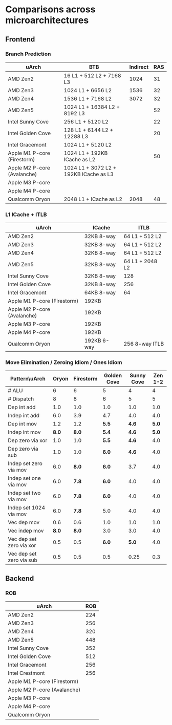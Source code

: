 # Comparisons across microarchitectures

## Frontend

### Branch Prediction

| uArch                       | BTB                                    | Indirect | RAS |
|-----------------------------|----------------------------------------|----------|-----|
| AMD Zen2                    | 16 L1 + 512 L2 + 7168 L3               | 1024     | 31  |
| AMD Zen3                    | 1024 L1 + 6656 L2                      | 1536     | 32  |
| AMD Zen4                    | 1536 L1 + 7168 L2                      | 3072     | 32  |
| AMD Zen5                    | 1024 L1 + 16384 L2 + 8192 L3           |          | 52  |
| Intel Sunny Cove            | 256 L1 + 5120 L2                       |          | 22  |
| Intel Golden Cove           | 128 L1 + 6144 L2 + 12288 L3            |          | 20  |
| Intel Gracemont             | 1024 L1 + 5120 L2                      |          |     |
| Apple M1 P-core (Firestorm) | 1024 L1 + 192KB ICache as L2           |          | 50  |
| Apple M2 P-core (Avalanche) | 1024 L1 + 3072 L2 + 192KB ICache as L3 |          |     |
| Apple M3 P-core             |                                        |          |     |
| Apple M4 P-core             |                                        |          |     |
| Qualcomm Oryon              | 2048 L1 + ICache as L2                 | 2048     | 48  |

### L1 ICache + ITLB

| uArch                       | ICache      | ITLB            |
|-----------------------------|-------------|-----------------|
| AMD Zen2                    | 32KB 8-way  | 64 L1 + 512 L2  |
| AMD Zen3                    | 32KB 8-way  | 64 L1 + 512 L2  |
| AMD Zen4                    | 32KB 8-way  | 64 L1 + 512 L2  |
| AMD Zen5                    | 32KB 8-way  | 64 L1 + 2048 L2 |
| Intel Sunny Cove            | 32KB 8-way  | 128             |
| Intel Golden Cove           | 32KB 8-way  | 256             |
| Intel Gracemont             | 64KB 8-way  | 64              |
| Apple M1 P-core (Firestorm) | 192KB       |                 |
| Apple M2 P-core (Avalanche) | 192KB       |                 |
| Apple M3 P-core             | 192KB       |                 |
| Apple M4 P-core             | 192KB       |                 |
| Qualcomm Oryon              | 192KB 6-way | 256 8-way ITLB  |

### Move Elimination / Zeroing Idiom / Ones Idiom

| Pattern\uArch            | Oryon   | Firestorm | Golden Cove | Sunny Cove | Zen 1-2 |
|--------------------------|---------|-----------|-------------|------------|---------|
| # ALU                    | 6       | 6         | 5           | 4          | 4       |
| # Dispatch               | 8       | 8         | 6           | 5          | 5       |
| Dep int add              | 1.0     | 1.0       | 1.0         | 1.0        | 1.0     |
| Indep int add            | 6.0     | 3.9       | 4.7         | 4.0        | 4.0     |
| Dep int mov              | 1.2     | 1.2       | **5.5**     | **4.6**    | **5.0** |
| Indep int mov            | **8.0** | **8.0**   | **5.4**     | **4.6**    | **5.0** |
| Dep zero via xor         | 1.0     | 1.0       | **5.5**     | **4.6**    | 4.0     |
| Dep zero via sub         | 1.0     | 1.0       | **6.0**     | **4.6**    | 4.0     |
| Indep set zero via mov   | 6.0     | **8.0**   | **6.0**     | 3.7        | 4.0     |
| Indep set one via mov    | 6.0     | **7.8**   | **6.0**     | 4.0        | 4.0     |
| Indep set two via mov    | 6.0     | **7.8**   | **6.0**     | 4.0        | 4.0     |
| Indep set 1024 via mov   | 6.0     | **7.8**   | 5.0         | 4.0        | 4.0     |
| Vec dep mov              | 0.6     | 0.6       | 1.0         | 1.0        | 1.0     |
| Vec indep mov            | **8.0** | **8.0**   | 3.0         | 3.0        | 4.0     |
| Vec dep set zero via xor | 0.5     | 0.5       | **6.0**     | **5.0**    | 4.0     |
| Vec dep set zero via sub | 0.5     | 0.5       | 0.5         | 0.25       | 0.3     |

## Backend

### ROB

| uArch                       | ROB |
|-----------------------------|-----|
| AMD Zen2                    | 224 |
| AMD Zen3                    | 256 |
| AMD Zen4                    | 320 |
| AMD Zen5                    | 448 |
| Intel Sunny Cove            | 352 |
| Intel Golden Cove           | 512 |
| Intel Gracemont             | 256 |
| Intel Crestmont             | 256 |
| Apple M1 P-core (Firestorm) |     |
| Apple M2 P-core (Avalanche) |     |
| Apple M3 P-core             |     |
| Apple M4 P-core             |     |
| Qualcomm Oryon              |     |
